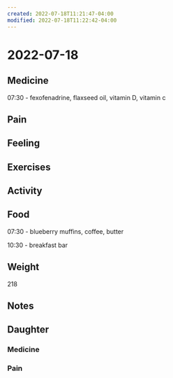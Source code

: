 ```yaml
---
created: 2022-07-18T11:21:47-04:00
modified: 2022-07-18T11:22:42-04:00
---
```


# 2022-07-18

## Medicine

07:30 - fexofenadrine, flaxseed oil, vitamin D, vitamin c 


## Pain


## Feeling


## Exercises


## Activity


## Food

07:30 - blueberry muffins, coffee, butter

10:30 - breakfast bar


## Weight

218


## Notes


## Daughter


### Medicine


### Pain

